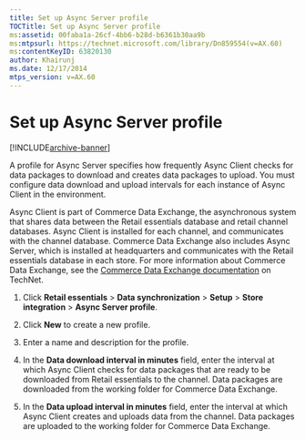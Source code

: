 ```yaml
---
title: Set up Async Server profile
TOCTitle: Set up Async Server profile
ms:assetid: 00faba1a-26cf-4bb6-b28d-b6361b30aa9b
ms:mtpsurl: https://technet.microsoft.com/library/Dn859554(v=AX.60)
ms:contentKeyID: 63820130
author: Khairunj
ms.date: 12/17/2014
mtps_version: v=AX.60
---
```


# Set up Async Server profile 


[!INCLUDE[archive-banner](includes/archive-banner.md)]


A profile for Async Server specifies how frequently Async Client checks for data packages to download and creates data packages to upload. You must configure data download and upload intervals for each instance of Async Client in the environment.

Async Client is part of Commerce Data Exchange, the asynchronous system that shares data between the Retail essentials database and retail channel databases. Async Client is installed for each channel, and communicates with the channel database. Commerce Data Exchange also includes Async Server, which is installed at headquarters and communicates with the Retail essentials database in each store. For more information about Commerce Data Exchange, see the [Commerce Data Exchange documentation](https://go.microsoft.com/fwlink/?linkid=391057) on TechNet.

1.  Click **Retail essentials** \> **Data synchronization** \> **Setup** \> **Store integration** \> **Async Server profile**.

2.  Click **New** to create a new profile.

3.  Enter a name and description for the profile.

4.  In the **Data download interval in minutes** field, enter the interval at which Async Client checks for data packages that are ready to be downloaded from Retail essentials to the channel. Data packages are downloaded from the working folder for Commerce Data Exchange.

5.  In the **Data upload interval in minutes** field, enter the interval at which Async Client creates and uploads data from the channel. Data packages are uploaded to the working folder for Commerce Data Exchange.

  


